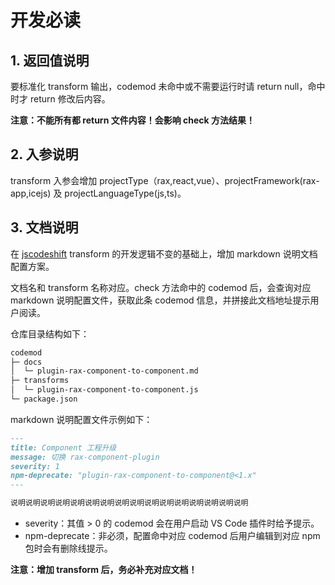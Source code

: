 # 开发必读

## 1. 返回值说明

要标准化 transform 输出，codemod 未命中或不需要运行时请 return null，命中时才 return 修改后内容。

**注意：不能所有都 return 文件内容！会影响 check 方法结果！**

## 2. 入参说明

transform 入参会增加 projectType（rax,react,vue）、projectFramework(rax-app,icejs) 及 projectLanguageType(js,ts)。

## 3. 文档说明

在 [jscodeshift](https://www.npmjs.com/package/jscodeshift) transform 的开发逻辑不变的基础上，增加 markdown 说明文档配置方案。

文档名和 transform 名称对应。check 方法命中的 codemod 后，会查询对应 markdown 说明配置文件，获取此条 codemod 信息，并拼接此文档地址提示用户阅读。

仓库目录结构如下：

```markdown
codemod                                                 
├─ docs                                     
│  └─ plugin-rax-component-to-component.md                     
├─ transforms                               
│  └─ plugin-rax-component-to-component.js  
└─ package.json                             

```

markdown 说明配置文件示例如下：

```markdown
---
title: Component 工程升级
message: 切换 rax-component-plugin
severity: 1
npm-deprecate: "plugin-rax-component-to-component@<1.x" 
---

说明说明说明说明说明说明说明说明说明说明说明说明说明说明说明说明

```

* severity：其值 > 0 的 codemod 会在用户启动 VS Code 插件时给予提示。
* npm-deprecate：非必须，配置命中对应 codemod 后用户编辑到对应 npm 包时会有删除线提示。

**注意：增加 transform 后，务必补充对应文档！**
